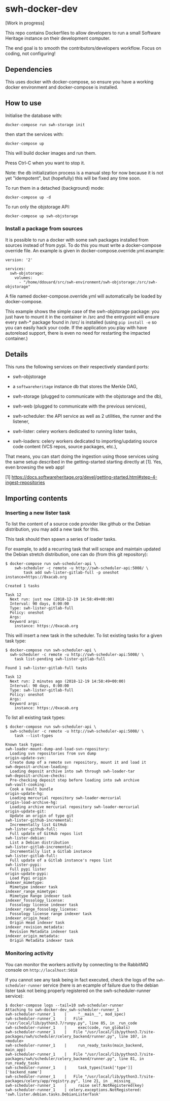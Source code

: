 # swh-docker-dev

[Work in progress]

This repo contains Dockerfiles to allow developers to run a small
Software Heritage instance on their development computer.

The end goal is to smooth the contributors/developers workflow. Focus
on coding, not configuring!

## Dependencies

This uses docker with docker-compose, so ensure you have a working
docker environment and docker-compose is installed.

## How to use

Initialise the database with:

```
docker-compose run swh-storage init
```

then start the services with:

```
docker-compose up
```

This will build docker images and run them.

Press Ctrl-C when you want to stop it.

Note: the db initialization process is a manual step for now because it
is not yet "idempotent", but (hopefully) this will be fixed any time soon.

To run them in a detached (background) mode:

```
docker-compose up -d
```

To run only the objstorage API:

```
docker-compose up swh-objstorage
```

### Install a package from sources

It is possible to run a docker with some swh packages installed from sources
instead of from pypi. To do this you must write a docker-compose override
file. An example is given in docker-compose.override.yml.example:

```
version: '2'

services:
  swh-objstorage:
    volumes:
      - "/home/ddouard/src/swh-environment/swh-objstorage:/src/swh-objstorage"
```

A file named docker-compose.override.yml will automatically be loaded by
docker-compose.

This example shows the simple case of the swh-objstorage package: you just have to
mount it in the container in /src and the entrypoint will ensure every
swh-* package found in /src/ is installed (using `pip install -e` so you can
easily hack your code. If the application you play with have autoreload support,
there is even no need for restarting the impacted container.)

## Details

This runs the following services on their respectively standard ports:

- swh-objstorage

- a `softwareheritage` instance db that stores the Merkle DAG,

- swh-storage (plugged to communicate with the objstorage and the db),

- swh-web (plugged to communicate with the previous services),

- swh-scheduler: the API service as well as 2 utilities,
  the runner and the listener,

- swh-lister: celery workers dedicated to running lister tasks,

- swh-loaders: celery workers dedicated to importing/updating source code
  content (VCS repos, source packages, etc.),


That means, you can start doing the ingestion using those services
using the same setup described in the getting-started starting
directly at [1].  Yes, even browsing the web app!

[1] https://docs.softwareheritage.org/devel/getting-started.html#step-4-ingest-repositories


## Importing contents



### Inserting a new lister task

To list the content of a source code provider like github or the Debian
distribution, you may add a new task for this.

This task should then spawn a series of loader tasks.

For example, to add a recurring task that will scrape and maintain updated
the Debian stretch distribution, one can do (from this git repository):

```
$ docker-compose run swh-scheduler-api \
    swh-scheduler -c remote -u http://swh-scheduler-api:5008/ \
	    task add swh-lister-gitlab-full -p oneshot instance=https://0xacab.org

Created 1 tasks

Task 12
  Next run: just now (2018-12-19 14:58:49+00:00)
  Interval: 90 days, 0:00:00
  Type: swh-lister-gitlab-full
  Policy: oneshot
  Args:
  Keyword args:
    instance: https://0xacab.org
```

This will insert a new task in the scheduler. To list existing tasks for a
given task type:

```
$ docker-compose run swh-scheduler-api \
  swh-scheduler -c remote -u http://swh-scheduler-api:5008/ \
    task list-pending swh-lister-gitlab-full

Found 1 swh-lister-gitlab-full tasks

Task 12
  Next run: 2 minutes ago (2018-12-19 14:58:49+00:00)
  Interval: 90 days, 0:00:00
  Type: swh-lister-gitlab-full
  Policy: oneshot
  Args:
  Keyword args:
    instance: https://0xacab.org
```

To list all existing task types:

```
$ docker-compose run swh-scheduler-api \
  swh-scheduler -c remote -u http://swh-scheduler-api:5008/ \
    task --list-types

Known task types:
swh-loader-mount-dump-and-load-svn-repository:
  Loading svn repositories from svn dump
origin-update-svn:
  Create dump of a remote svn repository, mount it and load it
swh-deposit-archive-loading:
  Loading deposit archive into swh through swh-loader-tar
swh-deposit-archive-checks:
  Pre-checking deposit step before loading into swh archive
swh-vault-cooking:
  Cook a Vault bundle
origin-update-hg:
  Loading mercurial repository swh-loader-mercurial
origin-load-archive-hg:
  Loading archive mercurial repository swh-loader-mercurial
origin-update-git:
  Update an origin of type git
swh-lister-github-incremental:
  Incrementally list GitHub
swh-lister-github-full:
  Full update of GitHub repos list
swh-lister-debian:
  List a Debian distribution
swh-lister-gitlab-incremental:
  Incrementally list a Gitlab instance
swh-lister-gitlab-full:
  Full update of a Gitlab instance's repos list
swh-lister-pypi:
  Full pypi lister
origin-update-pypi:
  Load Pypi origin
indexer_mimetype:
  Mimetype indexer task
indexer_range_mimetype:
  Mimetype Range indexer task
indexer_fossology_license:
  Fossology license indexer task
indexer_range_fossology_license:
  Fossology license range indexer task
indexer_origin_head:
  Origin Head indexer task
indexer_revision_metadata:
  Revision Metadata indexer task
indexer_origin_metadata:
  Origin Metadata indexer task

```


### Monitoring activity

You can monitor the workers activity by connecting to the RabbitMQ console
on `http://localhost:5018`

If you cannot see any task being in fact executed, check the logs of the
`swh-scheduler-runner` service (here is an ecample of failure due to the
debian lister task not being properly registered on the swh-scheduler-runner
service):

```
$ docker-compose logs --tail=10 swh-scheduler-runner
Attaching to swh-docker-dev_swh-scheduler-runner_1
swh-scheduler-runner_1    |     "__main__", mod_spec)
swh-scheduler-runner_1    |   File "/usr/local/lib/python3.7/runpy.py", line 85, in _run_code
swh-scheduler-runner_1    |     exec(code, run_globals)
swh-scheduler-runner_1    |   File "/usr/local/lib/python3.7/site-packages/swh/scheduler/celery_backend/runner.py", line 107, in <module>
swh-scheduler-runner_1    |     run_ready_tasks(main_backend, main_app)
swh-scheduler-runner_1    |   File "/usr/local/lib/python3.7/site-packages/swh/scheduler/celery_backend/runner.py", line 81, in run_ready_tasks
swh-scheduler-runner_1    |     task_types[task['type']]['backend_name']
swh-scheduler-runner_1    |   File "/usr/local/lib/python3.7/site-packages/celery/app/registry.py", line 21, in __missing__
swh-scheduler-runner_1    |     raise self.NotRegistered(key)
swh-scheduler-runner_1    | celery.exceptions.NotRegistered: 'swh.lister.debian.tasks.DebianListerTask'
```
